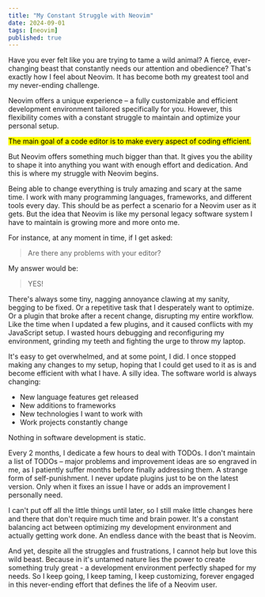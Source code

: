 ```yaml
---
title: "My Constant Struggle with Neovim"
date: 2024-09-01
tags: [neovim]
published: true
---
```


Have you ever felt like you are trying to tame a wild animal? A fierce, ever-changing beast that constantly needs our attention and obedience? That's exactly how I feel about Neovim. It has become both my greatest tool and my never-ending challenge.

Neovim offers a unique experience – a fully customizable and efficient development environment tailored specifically for you. However, this flexibility comes with a constant struggle to maintain and optimize your personal setup.

<p><mark>The main goal of a code editor is to make every aspect of coding efficient.</mark></p>

But Neovim offers something much bigger than that. It gives you the ability to shape it into anything you want with enough effort and dedication. And this is where my struggle with Neovim begins.

Being able to change everything is truly amazing and scary at the same time. I work with many programming languages, frameworks, and different tools every day. This should be as perfect a scenario for a Neovim user as it gets. But the idea that Neovim is like my personal legacy software system I have to maintain is growing more and more onto me.

For instance, at any moment in time, if I get asked:
> Are there any problems with your editor?

My answer would be:
> YES!

There's always some tiny, nagging annoyance clawing at my sanity, begging to be fixed. Or a repetitive task that I desperately want to optimize. Or a plugin that broke after a recent change, disrupting my entire workflow. Like the time when I updated a few plugins, and it caused conflicts with my JavaScript setup. I wasted hours debugging and reconfiguring my environment, grinding my teeth and fighting the urge to throw my laptop.

It's easy to get overwhelmed, and at some point, I did. I once stopped making any changes to my setup, hoping that I could get used to it as is and become efficient with what I have. A silly idea. The software world is always changing:

- New language features get released
- New additions to frameworks
- New technologies I want to work with
- Work projects constantly change

Nothing in software development is static.

Every 2 months, I dedicate a few hours to deal with TODOs. I don't maintain a list of TODOs – major problems and improvement ideas are so engraved in me, as I patiently suffer months before finally addressing them. A strange form of self-punishment. I never update plugins just to be on the latest version. Only when it fixes an issue I have or adds an improvement I personally need.

I can't put off all the little things until later, so I still make little changes here and there that don't require much time and brain power. It's a constant balancing act between optimizing my development environment and actually getting work done. An endless dance with the beast that is Neovim.

And yet, despite all the struggles and frustrations, I cannot help but love this wild beast. Because in it's untamed nature lies the power to create something truly great - a development environment perfectly shaped for my needs. So I keep going, I keep taming, I keep customizing, forever engaged in this never-ending effort that defines the life of a Neovim user.
